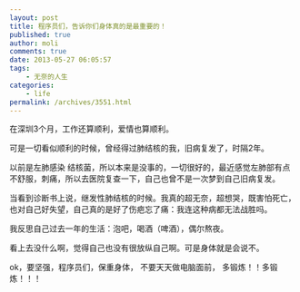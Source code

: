 ```yaml
---
layout: post
title: 程序员们，告诉你们身体真的是最重要的！
published: true
author: moli
comments: true
date: 2013-05-27 06:05:57
tags:
    - 无奈的人生
categories:
    - life
permalink: /archives/3551.html
---
```

在深圳3个月，工作还算顺利，爱情也算顺利。

可是一切看似顺利的时候，曾经得过肺结核的我，旧病复发了，时隔2年。

以前是左肺感染 结核菌，所以本来是没事的，一切很好的，最近感觉左肺部有点不舒服，刺痛，所以去医院复查一下，自己也曾不是一次梦到自己旧病复发。

当看到诊断书上说，继发性肺结核的时候。我真的超无奈，超想哭，既害怕死亡，也对自己好失望，自己真的是好了伤疤忘了痛：我连这种病都无法战胜吗。

我反思自己过去一年的生活：泡吧，喝酒（啤酒），偶尔熬夜。

看上去没什么啊，觉得自己也没有很放纵自己啊。可是身体就是会说不。

ok，要坚强，程序员们，保重身体， 不要天天做电脑面前， 多锻炼！！多锻炼！！！